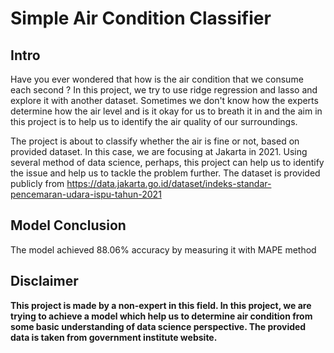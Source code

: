 # Simple Air Condition Classifier

## Intro
Have you ever wondered that how is the air condition that we consume each second ? In this project, we try to use ridge regression and lasso and explore it with another dataset. Sometimes we don't know how the experts determine how the air level and is it okay for us to breath it in and the aim in this project is to help us to identify the air quality of our surroundings.

The project is about to classify whether the air is fine or not, based on provided dataset. In this case, we are focusing at Jakarta in 2021. Using several method of data science, perhaps, this project can help us to identify the issue and help us to tackle the problem further. The dataset is provided publicly from https://data.jakarta.go.id/dataset/indeks-standar-pencemaran-udara-ispu-tahun-2021

## Model Conclusion
The model achieved 88.06% accuracy by measuring it with MAPE method

## Disclaimer
**This project is made by a non-expert in this field. In this project, we are trying to achieve a model which help us to determine air condition from some basic understanding of data science perspective. The provided data is taken from government institute website.**
